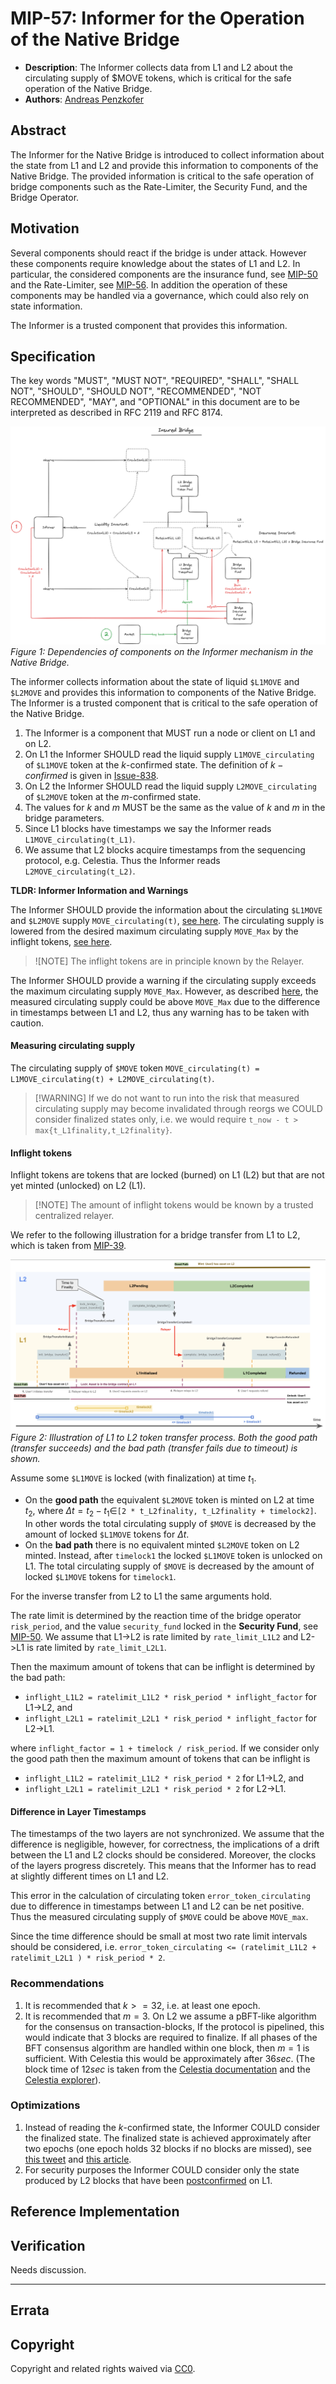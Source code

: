 # MIP-57: Informer for the Operation of the Native Bridge
- **Description**: The Informer collects data from L1 and L2 about the circulating supply of $MOVE tokens, which is critical for the safe operation of the Native Bridge.
- **Authors**: [Andreas Penzkofer](mailto:andreas.penzkofer@movementlabs.xyz)

## Abstract

The Informer for the Native Bridge is introduced to collect information about the state from L1 and L2 and provide this information to components of the Native Bridge. The provided information is critical to the safe operation of bridge components such as the Rate-Limiter, the Security Fund, and the Bridge Operator.

## Motivation

Several components should react if the bridge is under attack. However these components require knowledge about the states of L1 and L2. In particular, the considered components are the insurance fund, see [MIP-50](https://github.com/movementlabsxyz/MIP/pull/50) and the Rate-Limiter, see [MIP-56](https://github.com/movementlabsxyz/MIP/pull/56). In addition the operation of these components may be handled via a governance, which could also rely on state information.

The Informer is a trusted component that provides this information.

## Specification

The key words "MUST", "MUST NOT", "REQUIRED", "SHALL", "SHALL NOT", "SHOULD", "SHOULD NOT", "RECOMMENDED", "NOT RECOMMENDED", "MAY", and "OPTIONAL" in this document are to be interpreted as described in RFC 2119 and RFC 8174.

![Overview](overview.png)
*Figure 1: Dependencies of components on the Informer mechanism in the Native Bridge.*

The informer collects information about the state of liquid `$L1MOVE` and `$L2MOVE` and provides this information to components of the Native Bridge. The Informer is a trusted component that is critical to the safe operation of the Native Bridge.

1. The Informer is a component that MUST run a node or client on L1 and on L2.
1. On L1 the Informer SHOULD read the liquid supply `L1MOVE_circulating` of `$L1MOVE` token at the $k$-confirmed state. The definition of $k-confirmed$ is given in [Issue-838](https://github.com/movementlabsxyz/movement/issues/838).
1. On L2 the Informer SHOULD read the liquid supply `L2MOVE_circulating` of `$L2MOVE` token at the $m$-confirmed state.
1. The values for $k$ and $m$ MUST be the same as the value of $k$ and $m$ in the bridge parameters.
1. Since L1 blocks have timestamps we say the Informer reads `L1MOVE_circulating(t_L1)`.
1. We assume that L2 blocks acquire timestamps from the sequencing protocol, e.g. Celestia. Thus the Informer reads `L2MOVE_circulating(t_L2)`.

**TLDR: Informer Information and Warnings**

The Informer SHOULD provide the information about the circulating `$L1MOVE` and `$L2MOVE` supply `MOVE_circulating(t)`, [see here](#measuring-circulating-supply). The circulating supply is lowered from the desired maximum circulating supply `MOVE_Max` by the inflight tokens, [see here](#inflight-tokens). 

> ![NOTE] The inflight tokens are in principle known by the Relayer.

The Informer SHOULD provide a warning if the circulating supply exceeds the maximum circulating supply `MOVE_Max`. However, as described [here](#difference-in-layer-timestamps), the measured circulating supply could be above `MOVE_Max` due to the difference in timestamps between L1 and L2, thus any warning has to be taken with caution.

#### Measuring circulating supply

The circulating supply of `$MOVE` token `MOVE_circulating(t) = L1MOVE_circulating(t) + L2MOVE_circulating(t)`.

> [!WARNING] If we do not want to run into the risk that measured circulating supply may become invalidated through reorgs we COULD consider finalized states only, i.e. we would require `t_now - t > max{t_L1finality,t_L2finality}`.


#### Inflight tokens

Inflight tokens are tokens that are locked (burned) on L1 (L2) but that are not yet minted (unlocked) on L2 (L1).

> [!NOTE] The amount of inflight tokens would be known by a trusted centralized relayer.

We refer to the following illustration for a bridge transfer from L1 to L2, which is taken from [MIP-39](https://github.com/movementlabsxyz/MIP/pull/39).

![L1 to L2 Transfer](L1ToL2.png)
*Figure 2: Illustration of L1 to L2 token transfer process. Both the good path (transfer succeeds) and the bad path (transfer fails due to timeout) is shown.*

Assume some `$L1MOVE` is locked (with finalization) at time $t_1$.

- On the **good path** the equivalent `$L2MOVE` token is minted on L2 at time $t_2$, where $\Delta t = t_2 - t_1 \in$`[2 * t_L2finality, t_L2finality + timelock2]`. In other words the total circulating supply of `$MOVE` is decreased by the amount of locked `$L1MOVE` tokens for $\Delta t$.
- On the **bad path** there is no equivalent minted `$L2MOVE` token on L2 minted. Instead, after `timelock1` the locked `$L1MOVE` token is unlocked on L1. The total circulating supply of `$MOVE` is decreased by the amount of locked `$L1MOVE` tokens for `timelock1`.

For the inverse transfer from L2 to L1 the same arguments hold.

The rate limit is determined by the reaction time of the bridge operator `risk_period`, and the value `security_fund` locked in the **Security Fund**, see [MIP-50](https://github.com/movementlabsxyz/MIP/pull/50). We assume that L1->L2 is rate limited by `rate_limit_L1L2` and L2->L1 is rate limited by `rate_limit_L2L1`.
  
Then the maximum amount of tokens that can be inflight is determined by the bad path:

- `inflight_L1L2 = ratelimit_L1L2 * risk_period * inflight_factor` for L1->L2, and
- `inflight_L2L1 = ratelimit_L2L1 * risk_period * inflight_factor` for L2->L1.

where `inflight_factor = 1 + timelock / risk_period`. If we consider only the good path then the maximum amount of tokens that can be inflight is

- `inflight_L1L2 = ratelimit_L1L2 * risk_period * 2` for L1->L2, and
- `inflight_L2L1 = ratelimit_L2L1 * risk_period * 2` for L2->L1.

#### Difference in Layer Timestamps

The timestamps of the two layers are not synchronized. We assume that the difference is negligible, however, for correctness, the implications of a drift between the L1 and L2 clocks should be considered. Moreover, the clocks of the layers progress discretely. This means that the Informer has to read at slightly different times on L1 and L2.

This error in the calculation of circulating token `error_token_circulating` due to difference in timestamps between L1 and L2 can be net positive. Thus the measured circulating supply of `$MOVE` could be above `MOVE_max`.

Since the time difference should be small at most two rate limit intervals should be considered, i.e. `error_token_circulating <= (ratelimit_L1L2 + ratelimit_L2L1 ) * risk_period * 2`.


### Recommendations

1. It is recommended that $k>=32$, i.e. at least one epoch.
1. It is recommended that $m=3$.
On L2 we assume a pBFT-like algorithm for the consensus on transaction-blocks, If the protocol is pipelined, this would indicate that 3 blocks are required to finalize. If all phases of the BFT consensus algorithm are handled within one block, then $m=1$ is sufficient.
With Celestia this would be approximately after $36sec$. (The block time of $12sec$ is taken from the [Celestia documentation](https://docs.celestia.org/tutorials/integrate-celestia) and the [Celestia explorer](https://celestia.explorers.guru/)).

### Optimizations

1. Instead of reading the $k$-confirmed state, the Informer COULD consider the finalized state. The finalized state is achieved approximately after two epochs (one epoch holds 32 blocks if no blocks are missed), see [this tweet](https://x.com/LogarithmicRex/status/1578540111930699778) and [this article](https://ethos.dev/beacon-chain).
1. For security purposes the Informer COULD consider only the state produced by L2 blocks that have been [postconfirmed](https://github.com/movementlabsxyz/MIP/pull/37) on L1.

## Reference Implementation

<!--
  The Reference Implementation section should include links to and an overview of a minimal implementation that assists in understanding or implementing this specification. The reference implementation is not a replacement for the Specification section, and the proposal should still be understandable without it.

  TODO: Remove this comment before submitting
-->

## Verification

<!--

  All proposals must contain a section that discusses the various aspects of verification pertinent to the introduced changes. This section should address:

  1. **Correctness**: Ensure that the proposed changes behave as expected in all scenarios. Highlight any tests, simulations, or proofs done to validate the correctness of the changes.

  2. **Security Implications**: Address the potential security ramifications of the proposal. This includes discussing security-relevant design decisions, potential vulnerabilities, important discussions, implementation-specific guidance, and pitfalls. Mention any threats, risks, and mitigation strategies associated with the proposal.

  3. **Performance Impacts**: Outline any performance tests conducted and the impact of the proposal on system performance. This could be in terms of speed, resource consumption, or other relevant metrics.

  4. **Validation Procedures**: Describe any procedures, tools, or methodologies used to validate the proposal against its requirements or objectives. 

  5. **Peer Review and Community Feedback**: Highlight any feedback from peer reviews or the community that played a crucial role in refining the verification process or the proposal itself.

  TODO: Remove this comment before submitting
-->

Needs discussion.

---

## Errata
<!--
  Errata should be maintained after publication.

  1. **Transparency and Clarity**: An erratum acknowledges any corrections made post-publication, ensuring that readers are not misled and are always equipped with the most accurate information.

  2. **Accountability**: By noting errors openly, we maintain a high level of responsibility and ownership over our content. It’s an affirmation that we value precision and are ready to correct oversights.

  Each erratum should briefly describe the discrepancy and the correction made, accompanied by a reference to the date and version of the proposal in which the error was identified.

  TODO: Maintain this comment.
-->

## Copyright

Copyright and related rights waived via [CC0](../LICENSE.md).

